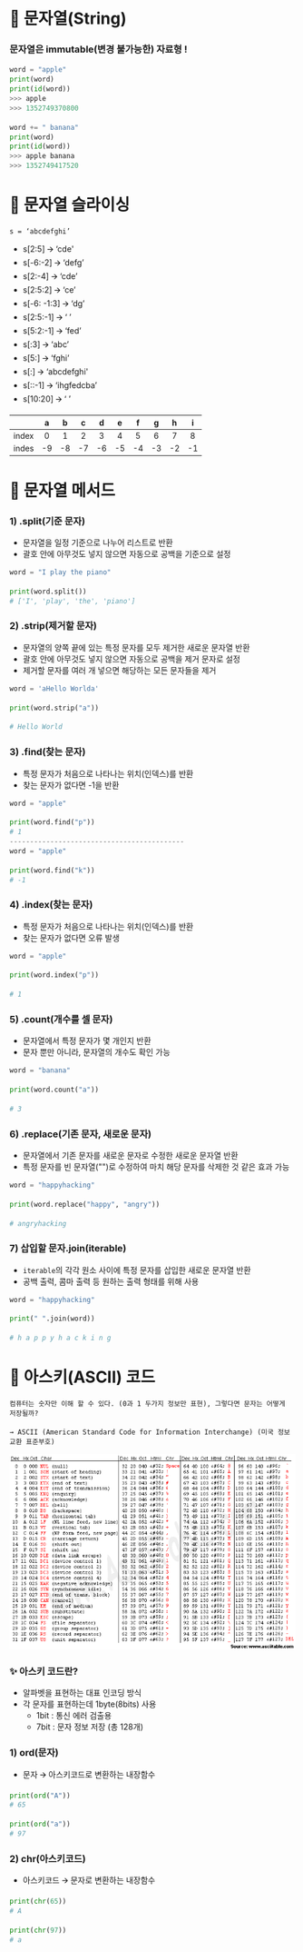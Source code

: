 #  📌 문자열(String)

### 문자열은 immutable(변경 불가능한) 자료형 !

``` python
word = "apple"
print(word)
print(id(word))
>>> apple
>>> 1352749370800

word += " banana"
print(word)
print(id(word))
>>> apple banana
>>> 1352749417520

```



# 📌 문자열 슬라이싱

``s = ‘abcdefghi’``

- s[2:5] 🡪 ‘cde'
- s[-6:-2] 🡪 ‘defg’
- s[2:-4] 🡪 ‘cde’
- s[2:5:2] 🡪 ‘ce’
- s[-6: -1:3] 🡪 ‘dg’
- s[2:5:-1] 🡪 ‘ ’
- s[5:2:-1] 🡪 ‘fed’
- s[:3] 🡪 ‘abc’
- s[5:] 🡪 ‘fghi’
- s[:] 🡪 ‘abcdefghi'
- s[::-1] 🡪 ‘ihgfedcba’
- s[10:20] 🡪 ‘ ’

|       |  a   |  b   |  c   |  d   |  e   |  f   |  g   |  h   |  i   |
| :---: | :--: | :--: | :--: | :--: | :--: | :--: | :--: | :--: | :--: |
| index |  0   |  1   |  2   |  3   |  4   |  5   |  6   |  7   |  8   |
| indes |  -9  |  -8  |  -7  |  -6  |  -5  |  -4  |  -3  |  -2  |  -1  |



# 📌 문자열 메서드

###  1) .split(기준 문자)

- 문자열을 일정 기준으로 나누어 리스트로 반환
- 괄호 안에 아무것도 넣지 않으면 자동으로 공백을 기준으로 설정

```python
word = "I play the piano"

print(word.split())
# ['I', 'play', 'the', 'piano']
```



### 2) .strip(제거할 문자)

- 문자열의 양쪽 끝에 있는 특정 문자를 모두 제거한 새로운 문자열 반환
- 괄호 안에 아무것도 넣지 않으면 자동으로 공백을 제거 문자로 설정
- 제거할 문자를 여러 개 넣으면 해당하는 모든 문자들을 제거

```python
word = 'aHello Worlda'

print(word.strip("a"))

# Hello World
```



### 3) .find(찾는 문자)

- 특정 문자가 처음으로 나타나는 위치(인덱스)를 반환
- 찾는 문자가 없다면 -1을 반환

``` python
word = "apple"

print(word.find("p"))
# 1
-------------------------------------------
word = "apple"

print(word.find("k"))
# -1
```



### 4) .index(찾는 문자)

- 특정 문자가 처음으로 나타나는 위치(인덱스)를 반환
- 찾는 문자가 없다면 오류 발생

``` python
word = "apple"

print(word.index("p"))

# 1
```



### 5) .count(개수를 셀 문자)

- 문자열에서 특정 문자가 몇 개인지 반환
- 문자 뿐만 아니라, 문자열의 개수도 확인 가능

``` python
word = "banana"

print(word.count("a"))

# 3
```



### 6) .replace(기존 문자, 새로운 문자)

- 문자열에서 기존 문자를 새로운 문자로 수정한 새로운 문자열 반환
- 특정 문자를 빈 문자열("")로 수정하여 마치 해당 문자를 삭제한 것 같은 효과 가능

``` python
word = "happyhacking"

print(word.replace("happy", "angry"))

# angryhacking
```



### 7) 삽입할 문자.join(iterable)

- `iterable`의 각각 원소 사이에 특정 문자를 삽입한 새로운 문자열 반환
- 공백 출력, 콤마 출력 등 원하는 출력 형태를 위해 사용

``` python
word = "happyhacking"

print(" ".join(word))

# h a p p y h a c k i n g
```



# 📌 아스키(ASCII) 코드

```
컴퓨터는 숫자만 이해 할 수 있다. (0과 1 두가지 정보만 표현), 그렇다면 문자는 어떻게 저장될까?

→ ASCII (American Standard Code for Information Interchange) (미국 정보교환 표준부호)
```

![9963C5505A9C19B616](문자열.assets/9963C5505A9C19B616.gif)

### ✨ 아스키 코드란?

- 알파벳을 표현하는 대표 인코딩 방식
- 각 문자를 표현하는데 1byte(8bits) 사용
  - 1bit : 통신 에러 검출용
  - 7bit : 문자 정보 저장 (총 128개)



### 1) ord(문자)

- 문자 🡪 아스키코드로 변환하는 내장함수

``` python
print(ord("A"))
# 65

print(ord("a"))
# 97
```



### 2) chr(아스키코드)

- 아스키코드 🡪 문자로 변환하는 내장함수

``` python
print(chr(65))
# A

print(chr(97))
# a
```

